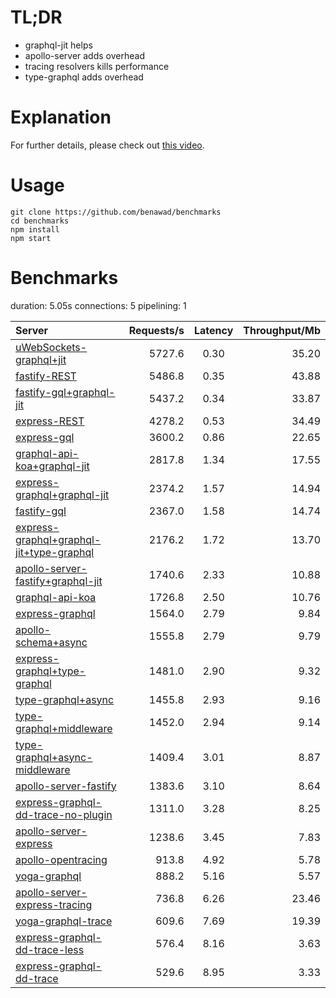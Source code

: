 # TL;DR

- graphql-jit helps
- apollo-server adds overhead
- tracing resolvers kills performance
- type-graphql adds overhead

# Explanation

For further details, please check out [this video](https://www.youtube.com/watch?v=JbV7MCeEPb8).

# Usage

```
git clone https://github.com/benawad/benchmarks
cd benchmarks
npm install
npm start
```

# Benchmarks
duration: 5.05s
connections: 5
pipelining: 1

| Server                                                                                                                                                            | Requests/s | Latency | Throughput/Mb |
| :--                                                                                                                                                               | --:        | :-:     | --:           |
| [uWebSockets-graphql+jit](https://github.com/benawad/node-graphql-benchmarks/tree/master/benchmarks/uWebSockets-graphql+jit.js)                                   | 5727.6     | 0.30    | 35.20         |
| [fastify-REST](https://github.com/benawad/node-graphql-benchmarks/tree/master/benchmarks/fastify-REST.js)                                                         | 5486.8     | 0.35    | 43.88         |
| [fastify-gql+graphql-jit](https://github.com/benawad/node-graphql-benchmarks/tree/master/benchmarks/fastify-gql+graphql-jit.js)                                   | 5437.2     | 0.34    | 33.87         |
| [express-REST](https://github.com/benawad/node-graphql-benchmarks/tree/master/benchmarks/express-REST.js)                                                         | 4278.2     | 0.53    | 34.49         |
| [express-gql](https://github.com/benawad/node-graphql-benchmarks/tree/master/benchmarks/express-gql.js)                                                           | 3600.2     | 0.86    | 22.65         |
| [graphql-api-koa+graphql-jit](https://github.com/benawad/node-graphql-benchmarks/tree/master/benchmarks/graphql-api-koa+graphql-jit.js)                           | 2817.8     | 1.34    | 17.55         |
| [express-graphql+graphql-jit](https://github.com/benawad/node-graphql-benchmarks/tree/master/benchmarks/express-graphql+graphql-jit.js)                           | 2374.2     | 1.57    | 14.94         |
| [fastify-gql](https://github.com/benawad/node-graphql-benchmarks/tree/master/benchmarks/fastify-gql.js)                                                           | 2367.0     | 1.58    | 14.74         |
| [express-graphql+graphql-jit+type-graphql](https://github.com/benawad/node-graphql-benchmarks/tree/master/benchmarks/express-graphql+graphql-jit+type-graphql.js) | 2176.2     | 1.72    | 13.70         |
| [apollo-server-fastify+graphql-jit](https://github.com/benawad/node-graphql-benchmarks/tree/master/benchmarks/apollo-server-fastify+graphql-jit.js)               | 1740.6     | 2.33    | 10.88         |
| [graphql-api-koa](https://github.com/benawad/node-graphql-benchmarks/tree/master/benchmarks/graphql-api-koa.js)                                                   | 1726.8     | 2.50    | 10.76         |
| [express-graphql](https://github.com/benawad/node-graphql-benchmarks/tree/master/benchmarks/express-graphql.js)                                                   | 1564.0     | 2.79    | 9.84          |
| [apollo-schema+async](https://github.com/benawad/node-graphql-benchmarks/tree/master/benchmarks/apollo-schema+async.js)                                           | 1555.8     | 2.79    | 9.79          |
| [express-graphql+type-graphql](https://github.com/benawad/node-graphql-benchmarks/tree/master/benchmarks/express-graphql+type-graphql.js)                         | 1481.0     | 2.90    | 9.32          |
| [type-graphql+async](https://github.com/benawad/node-graphql-benchmarks/tree/master/benchmarks/type-graphql+async.js)                                             | 1455.8     | 2.93    | 9.16          |
| [type-graphql+middleware](https://github.com/benawad/node-graphql-benchmarks/tree/master/benchmarks/type-graphql+middleware.js)                                   | 1452.0     | 2.94    | 9.14          |
| [type-graphql+async-middleware](https://github.com/benawad/node-graphql-benchmarks/tree/master/benchmarks/type-graphql+async-middleware.js)                       | 1409.4     | 3.01    | 8.87          |
| [apollo-server-fastify](https://github.com/benawad/node-graphql-benchmarks/tree/master/benchmarks/apollo-server-fastify.js)                                       | 1383.6     | 3.10    | 8.64          |
| [express-graphql-dd-trace-no-plugin](https://github.com/benawad/node-graphql-benchmarks/tree/master/benchmarks/express-graphql-dd-trace-no-plugin.js)             | 1311.0     | 3.28    | 8.25          |
| [apollo-server-express](https://github.com/benawad/node-graphql-benchmarks/tree/master/benchmarks/apollo-server-express.js)                                       | 1238.6     | 3.45    | 7.83          |
| [apollo-opentracing](https://github.com/benawad/node-graphql-benchmarks/tree/master/benchmarks/apollo-opentracing.js)                                             | 913.8      | 4.92    | 5.78          |
| [yoga-graphql](https://github.com/benawad/node-graphql-benchmarks/tree/master/benchmarks/yoga-graphql.js)                                                         | 888.2      | 5.16    | 5.57          |
| [apollo-server-express-tracing](https://github.com/benawad/node-graphql-benchmarks/tree/master/benchmarks/apollo-server-express-tracing.js)                       | 736.8      | 6.26    | 23.46         |
| [yoga-graphql-trace](https://github.com/benawad/node-graphql-benchmarks/tree/master/benchmarks/yoga-graphql-trace.js)                                             | 609.6      | 7.69    | 19.39         |
| [express-graphql-dd-trace-less](https://github.com/benawad/node-graphql-benchmarks/tree/master/benchmarks/express-graphql-dd-trace-less.js)                       | 576.4      | 8.16    | 3.63          |
| [express-graphql-dd-trace](https://github.com/benawad/node-graphql-benchmarks/tree/master/benchmarks/express-graphql-dd-trace.js)                                 | 529.6      | 8.95    | 3.33          |

